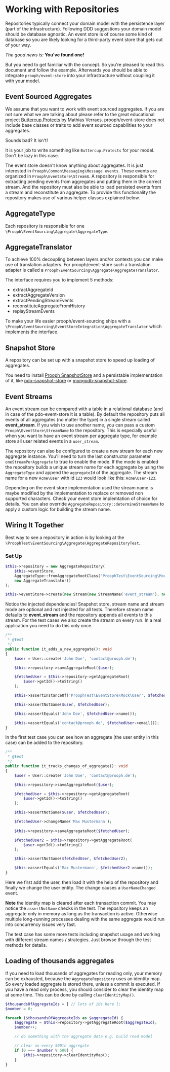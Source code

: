 # Working with Repositories

Repositories typically connect your domain model with the persistence layer (part of the infrastructure).
Following DDD suggestions your domain model should be database agnostic.
An event store is of course some kind of database so you are likely looking for a third-party event store that gets out of your way.

*The good news is:* **You've found one!**

But you need to get familiar with the concept. So you're pleased to read this document and follow the example.
Afterwards you should be able to integrate `prooph/event-store` into your infrastructure without coupling it with your model.

## Event Sourced Aggregates

We assume that you want to work with event sourced aggregates. If you are not sure what we are talking about
please refer to the great educational project [Buttercup.Protects](http://buttercup-php.github.io/protects/) by Mathias Verraes.
prooph/event-store does not include base classes or traits to add event sourced capabilities to your aggregates.

Sounds bad? It isn't!

It is your job to write something like `Buttercup.Protects` for your model. Don't be lazy in this case.

The event store doesn't know anything about aggregates. It is just interested in `Prooph\Common\Messaging\Message events`.
These events are organized in `Prooph\EventStore\Stream`s.
A repository is responsible for extracting pending events from aggregates and putting them in the correct stream.
And the repository must also be able to load persisted events from a stream and reconstitute an aggregate.
To provide this functionality the repository makes use of various helper classes explained below.

## AggregateType
Each repository is responsible for one `\Prooph\EventSourcing\Aggregate\AggregateType`.

## AggregateTranslator

To achieve 100% decoupling between layers and/or contexts you can make use of translation adapters.
For prooph/event-store such a translation adapter is called a `Prooph\EventSourcing\Aggregate\AggregateTranslator`.

The interface requires you to implement 5 methods:

- extractAggregateId
- extractAggregateVersion
- extractPendingStreamEvents
- reconstituteAggregateFromHistory
- replayStreamEvents

To make your life easier prooph/event-sourcing ships with a `\Prooph\EventSourcing\EventStoreIntegration\AggregateTranslator` which implements the interface.

## Snapshot Store

A repository can be set up with a snapshot store to speed up loading of aggregates.

You need to install [Prooph SnapshotStore](https://github.com/prooph/snapshot-store) and a persistable implementation of it,
like [pdo-snapshot-store](https://github.com/prooph/pdo-snapshot-store/) or [mongodb-snapshot-store](https://github.com/prooph/mongodb-snapshot-store/).

## Event Streams

An event stream can be compared with a table in a relational database (and in case of the pdo-event-store it is a table).
By default the repository puts all events of all aggregates (no matter the type) in a single stream called **event_stream**.
If you wish to use another name, you can pass a custom `Prooph\EventStore\StreamName` to the repository.
This is especially useful when you want to have an event stream per aggregate type, for example store all user related events
in a `user_stream`.

The repository can also be configured to create a new stream for each new aggregate instance. You'll need to turn the last
constructor parameter `oneStreamPerAggregate` to true to enable the mode.
If the mode is enabled the repository builds a unique stream name for each aggregate by using the `AggregateType` and append
the `aggregateId` of the aggregate. The stream name for a new `Acme\User` with id `123` would look like this: `Acme\User-123`.

Depending on the event store implementation used the stream name is maybe modified by the implementation to replace or removed non supported characters.
Check your event store implemtation of choice for details. You can also override `AggregateRepository::determineStreamName` to apply a custom logic
for building the stream name.

## Wiring It Together

Best way to see a repository in action is by looking at the `\ProophTest\EventSourcing\Aggregate\AggregateRepositoryTest`.

### Set Up

```php
$this->repository = new AggregateRepository(
    $this->eventStore,
    AggregateType::fromAggregateRootClass('ProophTest\EventSourcing\Mock\User'),
    new AggregateTranslator()
);

$this->eventStore->create(new Stream(new StreamName('event_stream'), new ArrayIterator()));
```

Notice the injected dependencies! Snapshot store, stream name and stream mode are optional and not injected for all tests.
Therefore stream name defaults to **event_stream** and the repository appends all events to this stream.
For the test cases we also create the stream on every run. In a real application you need to do this only once.

```php
/**
 * @test
 */
public function it_adds_a_new_aggregate(): void
{
    $user = User::create('John Doe', 'contact@prooph.de');

    $this->repository->saveAggregateRoot($user);

    $fetchedUser = $this->repository->getAggregateRoot(
        $user->getId()->toString()
    );

    $this->assertInstanceOf('ProophTest\EventStore\Mock\User', $fetchedUser);

    $this->assertNotSame($user, $fetchedUser);

    $this->assertEquals('John Doe', $fetchedUser->name());

    $this->assertEquals('contact@prooph.de', $fetchedUser->email());
}
```

In the first test case you can see how an aggregate (the user entity in this case) can be added to the repository.

```php
/**
 * @test
 */
public function it_tracks_changes_of_aggregate(): void
{
    $user = User::create('John Doe', 'contact@prooph.de');

    $this->repository->saveAggregateRoot($user);

    $fetchedUser = $this->repository->getAggregateRoot(
        $user->getId()->toString()
    );

    $this->assertNotSame($user, $fetchedUser);

    $fetchedUser->changeName('Max Mustermann');
    
    $this->repository->saveAggregateRoot($fetchedUser);

    $fetchedUser2 = $this->repository->getAggregateRoot(
        $user->getId()->toString()
    );

    $this->assertNotSame($fetchedUser, $fetchedUser2);

    $this->assertEquals('Max Mustermann', $fetchedUser2->name());
}
```

Here we first add the user, then load it with the help of the repository and finally we change the user entity.
The change causes a `UserNameChanged` event.

**Note** the identity map is cleared after each transaction commit. You may notice the `assertNotSame` checks in the test.
The repository keeps an aggregate only in memory as long as the transaction is active. Otherwise multiple long-running
processes dealing with the same aggregate would run into concurrency issues very fast.

The test case has some more tests including snapshot usage and working with different stream names / strategies.
Just browse through the test methods for details.

## Loading of thousands aggregates

If you need to load thousands of aggregates for reading only, your memory can be exhausted, because the 
`AggregateRepository` uses an identity map. So every loaded aggregate is stored there, unless a commit is executed. If
you have a read only process, you should consider to clear the identity map at some time. This can be done by calling 
`clearIdentityMap()`.

```php
$thousandsOfAggregateIds = [ // lots of ids here ];
$number = 0;

foreach ($thousandsOfAggregateIds as $aggregateId) {
    $aggregate = $this->repository->getAggregateRoot($aggregateId);
    $number++;

    // do something with the aggregate data e.g. build read model

    // clear on every 500th aggregate
    if (0 === $number % 500) {
        $this->repository->clearIdentityMap();
    }
}
```
